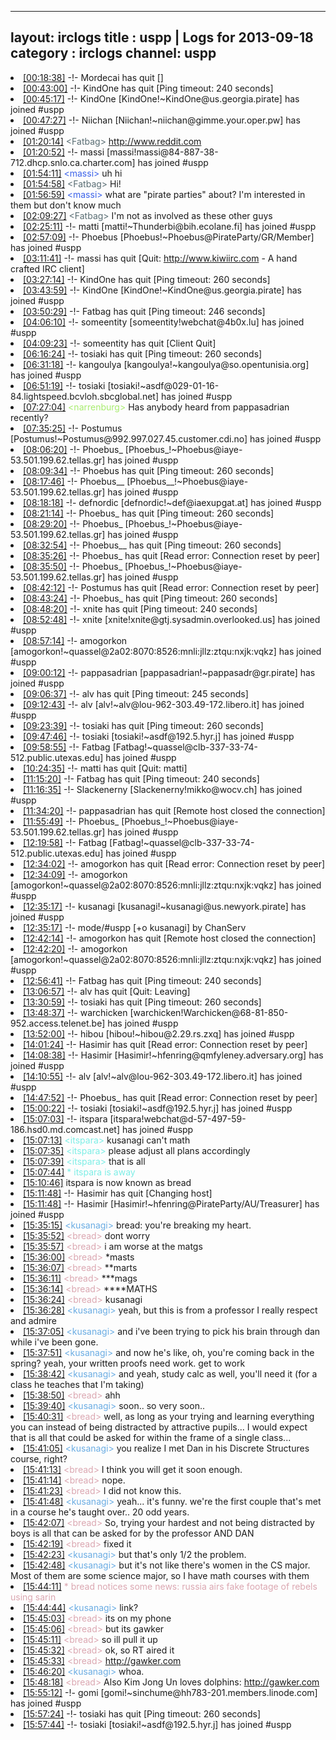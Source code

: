 
---
layout: irclogs
title : uspp | Logs for 2013-09-18
category : irclogs
channel: uspp
---
<li class="logitem"><a href="#00:18:38" name="00:18:38" class="time">[00:18:38]</a> -!- <span class="quit">Mordecai</span> has quit [] </li>
<li class="logitem"><a href="#00:43:00" name="00:43:00" class="time">[00:43:00]</a> -!- <span class="quit">KindOne</span> has quit [Ping timeout: 240 seconds] </li>
<li class="logitem"><a href="#00:45:17" name="00:45:17" class="time">[00:45:17]</a> -!- <span class="join">KindOne</span> [KindOne!~KindOne@us.georgia.pirate] has joined #uspp </li>
<li class="logitem"><a href="#00:47:27" name="00:47:27" class="time">[00:47:27]</a> -!- <span class="join">Niichan</span> [Niichan!~niichan@gimme.your.oper.pw] has joined #uspp </li>
<li class="logitem"><a href="#01:20:14" name="01:20:14" class="time">[01:20:14]</a> <span class="person" style="color:#596d73">&lt;Fatbag&gt;</span> <a href="http://www.reddit.com/r/nottheonion/comments/1ml7vi/broken_pentagon_fax_machine_rejecting_foia/" target="_blank">http://www.reddit.com</a> </li>
<li class="logitem"><a href="#01:20:52" name="01:20:52" class="time">[01:20:52]</a> -!- <span class="join">massi</span> [massi!massi@84-887-38-712.dhcp.snlo.ca.charter.com] has joined #uspp </li>
<li class="logitem"><a href="#01:54:11" name="01:54:11" class="time">[01:54:11]</a> <span class="person" style="color:#3c63ea">&lt;massi&gt;</span> uh hi </li>
<li class="logitem"><a href="#01:54:58" name="01:54:58" class="time">[01:54:58]</a> <span class="person" style="color:#596d73">&lt;Fatbag&gt;</span> Hi! </li>
<li class="logitem"><a href="#01:56:59" name="01:56:59" class="time">[01:56:59]</a> <span class="person" style="color:#3c63ea">&lt;massi&gt;</span> what are "pirate parties" about? I'm interested in them but don't know much </li>
<li class="logitem"><a href="#02:09:27" name="02:09:27" class="time">[02:09:27]</a> <span class="person" style="color:#596d73">&lt;Fatbag&gt;</span> I'm not as involved as these other guys </li>
<li class="logitem"><a href="#02:25:11" name="02:25:11" class="time">[02:25:11]</a> -!- <span class="join">matti</span> [matti!~Thunderbi@bih.ecolane.fi] has joined #uspp </li>
<li class="logitem"><a href="#02:57:09" name="02:57:09" class="time">[02:57:09]</a> -!- <span class="join">Phoebus</span> [Phoebus!~Phoebus@PirateParty/GR/Member] has joined #uspp </li>
<li class="logitem"><a href="#03:11:41" name="03:11:41" class="time">[03:11:41]</a> -!- <span class="quit">massi</span> has quit [Quit: <a href="http://www.kiwiirc.com/" target="_blank">http://www.kiwiirc.com</a> - A hand crafted IRC client] </li>
<li class="logitem"><a href="#03:27:14" name="03:27:14" class="time">[03:27:14]</a> -!- <span class="quit">KindOne</span> has quit [Ping timeout: 260 seconds] </li>
<li class="logitem"><a href="#03:43:59" name="03:43:59" class="time">[03:43:59]</a> -!- <span class="join">KindOne</span> [KindOne!~KindOne@us.georgia.pirate] has joined #uspp </li>
<li class="logitem"><a href="#03:50:29" name="03:50:29" class="time">[03:50:29]</a> -!- <span class="quit">Fatbag</span> has quit [Ping timeout: 246 seconds] </li>
<li class="logitem"><a href="#04:06:10" name="04:06:10" class="time">[04:06:10]</a> -!- <span class="join">someentity</span> [someentity!webchat@4b0x.lu] has joined #uspp </li>
<li class="logitem"><a href="#04:09:23" name="04:09:23" class="time">[04:09:23]</a> -!- <span class="quit">someentity</span> has quit [Client Quit] </li>
<li class="logitem"><a href="#06:16:24" name="06:16:24" class="time">[06:16:24]</a> -!- <span class="quit">tosiaki</span> has quit [Ping timeout: 260 seconds] </li>
<li class="logitem"><a href="#06:31:18" name="06:31:18" class="time">[06:31:18]</a> -!- <span class="join">kangoulya</span> [kangoulya!~kangoulya@so.opentunisia.org] has joined #uspp </li>
<li class="logitem"><a href="#06:51:19" name="06:51:19" class="time">[06:51:19]</a> -!- <span class="join">tosiaki</span> [tosiaki!~asdf@029-01-16-84.lightspeed.bcvloh.sbcglobal.net] has joined #uspp </li>
<li class="logitem"><a href="#07:27:04" name="07:27:04" class="time">[07:27:04]</a> <span class="person" style="color:#a8ec6e">&lt;narrenburg&gt;</span> Has anybody heard from pappasadrian recently? </li>
<li class="logitem"><a href="#07:35:25" name="07:35:25" class="time">[07:35:25]</a> -!- <span class="join">Postumus</span> [Postumus!~Postumus@992.997.027.45.customer.cdi.no] has joined #uspp </li>
<li class="logitem"><a href="#08:06:20" name="08:06:20" class="time">[08:06:20]</a> -!- <span class="join">Phoebus_</span> [Phoebus_!~Phoebus@iaye-53.501.199.62.tellas.gr] has joined #uspp </li>
<li class="logitem"><a href="#08:09:34" name="08:09:34" class="time">[08:09:34]</a> -!- <span class="quit">Phoebus</span> has quit [Ping timeout: 260 seconds] </li>
<li class="logitem"><a href="#08:17:46" name="08:17:46" class="time">[08:17:46]</a> -!- <span class="join">Phoebus__</span> [Phoebus__!~Phoebus@iaye-53.501.199.62.tellas.gr] has joined #uspp </li>
<li class="logitem"><a href="#08:18:18" name="08:18:18" class="time">[08:18:18]</a> -!- <span class="join">defnordic</span> [defnordic!~def@iaexupgat.at] has joined #uspp </li>
<li class="logitem"><a href="#08:21:14" name="08:21:14" class="time">[08:21:14]</a> -!- <span class="quit">Phoebus_</span> has quit [Ping timeout: 260 seconds] </li>
<li class="logitem"><a href="#08:29:20" name="08:29:20" class="time">[08:29:20]</a> -!- <span class="join">Phoebus_</span> [Phoebus_!~Phoebus@iaye-53.501.199.62.tellas.gr] has joined #uspp </li>
<li class="logitem"><a href="#08:32:54" name="08:32:54" class="time">[08:32:54]</a> -!- <span class="quit">Phoebus__</span> has quit [Ping timeout: 260 seconds] </li>
<li class="logitem"><a href="#08:35:26" name="08:35:26" class="time">[08:35:26]</a> -!- <span class="quit">Phoebus_</span> has quit [Read error: Connection reset by peer] </li>
<li class="logitem"><a href="#08:35:50" name="08:35:50" class="time">[08:35:50]</a> -!- <span class="join">Phoebus_</span> [Phoebus_!~Phoebus@iaye-53.501.199.62.tellas.gr] has joined #uspp </li>
<li class="logitem"><a href="#08:42:12" name="08:42:12" class="time">[08:42:12]</a> -!- <span class="quit">Postumus</span> has quit [Read error: Connection reset by peer] </li>
<li class="logitem"><a href="#08:43:24" name="08:43:24" class="time">[08:43:24]</a> -!- <span class="quit">Phoebus_</span> has quit [Ping timeout: 260 seconds] </li>
<li class="logitem"><a href="#08:48:20" name="08:48:20" class="time">[08:48:20]</a> -!- <span class="quit">xnite</span> has quit [Ping timeout: 240 seconds] </li>
<li class="logitem"><a href="#08:52:48" name="08:52:48" class="time">[08:52:48]</a> -!- <span class="join">xnite</span> [xnite!xnite@gtj.sysadmin.overlooked.us] has joined #uspp </li>
<li class="logitem"><a href="#08:57:14" name="08:57:14" class="time">[08:57:14]</a> -!- <span class="join">amogorkon</span> [amogorkon!~quassel@2a02:8070:8526:mnli:jllz:ztqu:nxjk:vqkz] has joined #uspp </li>
<li class="logitem"><a href="#09:00:12" name="09:00:12" class="time">[09:00:12]</a> -!- <span class="join">pappasadrian</span> [pappasadrian!~pappasadr@gr.pirate] has joined #uspp </li>
<li class="logitem"><a href="#09:06:37" name="09:06:37" class="time">[09:06:37]</a> -!- <span class="quit">alv</span> has quit [Ping timeout: 245 seconds] </li>
<li class="logitem"><a href="#09:12:43" name="09:12:43" class="time">[09:12:43]</a> -!- <span class="join">alv</span> [alv!~alv@lou-962-303.49-172.libero.it] has joined #uspp </li>
<li class="logitem"><a href="#09:23:39" name="09:23:39" class="time">[09:23:39]</a> -!- <span class="quit">tosiaki</span> has quit [Ping timeout: 260 seconds] </li>
<li class="logitem"><a href="#09:47:46" name="09:47:46" class="time">[09:47:46]</a> -!- <span class="join">tosiaki</span> [tosiaki!~asdf@192.5.hyr.j] has joined #uspp </li>
<li class="logitem"><a href="#09:58:55" name="09:58:55" class="time">[09:58:55]</a> -!- <span class="join">Fatbag</span> [Fatbag!~quassel@clb-337-33-74-512.public.utexas.edu] has joined #uspp </li>
<li class="logitem"><a href="#10:24:35" name="10:24:35" class="time">[10:24:35]</a> -!- <span class="quit">matti</span> has quit [Quit: matti] </li>
<li class="logitem"><a href="#11:15:20" name="11:15:20" class="time">[11:15:20]</a> -!- <span class="quit">Fatbag</span> has quit [Ping timeout: 240 seconds] </li>
<li class="logitem"><a href="#11:16:35" name="11:16:35" class="time">[11:16:35]</a> -!- <span class="join">Slackenerny</span> [Slackenerny!mikko@wocv.ch] has joined #uspp </li>
<li class="logitem"><a href="#11:34:20" name="11:34:20" class="time">[11:34:20]</a> -!- <span class="quit">pappasadrian</span> has quit [Remote host closed the connection] </li>
<li class="logitem"><a href="#11:55:49" name="11:55:49" class="time">[11:55:49]</a> -!- <span class="join">Phoebus_</span> [Phoebus_!~Phoebus@iaye-53.501.199.62.tellas.gr] has joined #uspp </li>
<li class="logitem"><a href="#12:19:58" name="12:19:58" class="time">[12:19:58]</a> -!- <span class="join">Fatbag</span> [Fatbag!~quassel@clb-337-33-74-512.public.utexas.edu] has joined #uspp </li>
<li class="logitem"><a href="#12:34:02" name="12:34:02" class="time">[12:34:02]</a> -!- <span class="quit">amogorkon</span> has quit [Read error: Connection reset by peer] </li>
<li class="logitem"><a href="#12:34:09" name="12:34:09" class="time">[12:34:09]</a> -!- <span class="join">amogorkon</span> [amogorkon!~quassel@2a02:8070:8526:mnli:jllz:ztqu:nxjk:vqkz] has joined #uspp </li>
<li class="logitem"><a href="#12:35:17" name="12:35:17" class="time">[12:35:17]</a> -!- <span class="join">kusanagi</span> [kusanagi!~kusanagi@us.newyork.pirate] has joined #uspp </li>
<li class="logitem"><a href="#12:35:17" name="12:35:17" class="time">[12:35:17]</a> -!- mode/<span class="mode">#uspp</span> [+o kusanagi] by ChanServ </li>
<li class="logitem"><a href="#12:42:14" name="12:42:14" class="time">[12:42:14]</a> -!- <span class="quit">amogorkon</span> has quit [Remote host closed the connection] </li>
<li class="logitem"><a href="#12:42:20" name="12:42:20" class="time">[12:42:20]</a> -!- <span class="join">amogorkon</span> [amogorkon!~quassel@2a02:8070:8526:mnli:jllz:ztqu:nxjk:vqkz] has joined #uspp </li>
<li class="logitem"><a href="#12:56:41" name="12:56:41" class="time">[12:56:41]</a> -!- <span class="quit">Fatbag</span> has quit [Ping timeout: 240 seconds] </li>
<li class="logitem"><a href="#13:06:57" name="13:06:57" class="time">[13:06:57]</a> -!- <span class="quit">alv</span> has quit [Quit: Leaving] </li>
<li class="logitem"><a href="#13:30:59" name="13:30:59" class="time">[13:30:59]</a> -!- <span class="quit">tosiaki</span> has quit [Ping timeout: 260 seconds] </li>
<li class="logitem"><a href="#13:48:37" name="13:48:37" class="time">[13:48:37]</a> -!- <span class="join">warchicken</span> [warchicken!Warchicken@68-81-850-952.access.telenet.be] has joined #uspp </li>
<li class="logitem"><a href="#13:52:00" name="13:52:00" class="time">[13:52:00]</a> -!- <span class="join">hibou</span> [hibou!~hibou@2.29.rs.zxq] has joined #uspp </li>
<li class="logitem"><a href="#14:01:24" name="14:01:24" class="time">[14:01:24]</a> -!- <span class="quit">Hasimir</span> has quit [Read error: Connection reset by peer] </li>
<li class="logitem"><a href="#14:08:38" name="14:08:38" class="time">[14:08:38]</a> -!- <span class="join">Hasimir</span> [Hasimir!~hfenring@qmfyleney.adversary.org] has joined #uspp </li>
<li class="logitem"><a href="#14:10:55" name="14:10:55" class="time">[14:10:55]</a> -!- <span class="join">alv</span> [alv!~alv@lou-962-303.49-172.libero.it] has joined #uspp </li>
<li class="logitem"><a href="#14:47:52" name="14:47:52" class="time">[14:47:52]</a> -!- <span class="quit">Phoebus_</span> has quit [Read error: Connection reset by peer] </li>
<li class="logitem"><a href="#15:00:22" name="15:00:22" class="time">[15:00:22]</a> -!- <span class="join">tosiaki</span> [tosiaki!~asdf@192.5.hyr.j] has joined #uspp </li>
<li class="logitem"><a href="#15:07:03" name="15:07:03" class="time">[15:07:03]</a> -!- <span class="join">itspara</span> [itspara!webchat@d-57-497-59-186.hsd0.md.comcast.net] has joined #uspp </li>
<li class="logitem"><a href="#15:07:13" name="15:07:13" class="time">[15:07:13]</a> <span class="person" style="color:#7deee6">&lt;itspara&gt;</span> kusanagi can't math </li>
<li class="logitem"><a href="#15:07:35" name="15:07:35" class="time">[15:07:35]</a> <span class="person" style="color:#7deee6">&lt;itspara&gt;</span> please adjust all plans accordingly  </li>
<li class="logitem"><a href="#15:07:39" name="15:07:39" class="time">[15:07:39]</a> <span class="person" style="color:#7deee6">&lt;itspara&gt;</span> that is all </li>
<li class="logitem"><a href="#15:07:44" name="15:07:44" class="time">[15:07:44]</a> <span class="person" style="color:#7deee6">* itspara is away</span> </li>
<li class="logitem"><a href="#15:10:46" name="15:10:46" class="time">[15:10:46]</a> <span class="nick">itspara</span> is now known as <span class="nick">bread</span> </li>
<li class="logitem"><a href="#15:11:48" name="15:11:48" class="time">[15:11:48]</a> -!- <span class="quit">Hasimir</span> has quit [Changing host] </li>
<li class="logitem"><a href="#15:11:48" name="15:11:48" class="time">[15:11:48]</a> -!- <span class="join">Hasimir</span> [Hasimir!~hfenring@PirateParty/AU/Treasurer] has joined #uspp </li>
<li class="logitem"><a href="#15:35:15" name="15:35:15" class="time">[15:35:15]</a> <span class="person" style="color:#6aace3">&lt;kusanagi&gt;</span> bread: you're breaking my heart. </li>
<li class="logitem"><a href="#15:35:52" name="15:35:52" class="time">[15:35:52]</a> <span class="person" style="color:#dba7b1">&lt;bread&gt;</span> dont worry </li>
<li class="logitem"><a href="#15:35:57" name="15:35:57" class="time">[15:35:57]</a> <span class="person" style="color:#dba7b1">&lt;bread&gt;</span> i am worse at the matgs </li>
<li class="logitem"><a href="#15:36:00" name="15:36:00" class="time">[15:36:00]</a> <span class="person" style="color:#dba7b1">&lt;bread&gt;</span> *masts </li>
<li class="logitem"><a href="#15:36:07" name="15:36:07" class="time">[15:36:07]</a> <span class="person" style="color:#dba7b1">&lt;bread&gt;</span> **marts </li>
<li class="logitem"><a href="#15:36:11" name="15:36:11" class="time">[15:36:11]</a> <span class="person" style="color:#dba7b1">&lt;bread&gt;</span> ***mags </li>
<li class="logitem"><a href="#15:36:14" name="15:36:14" class="time">[15:36:14]</a> <span class="person" style="color:#dba7b1">&lt;bread&gt;</span> ****MATHS </li>
<li class="logitem"><a href="#15:36:24" name="15:36:24" class="time">[15:36:24]</a> <span class="person" style="color:#dba7b1">&lt;bread&gt;</span> kusanagi </li>
<li class="logitem"><a href="#15:36:28" name="15:36:28" class="time">[15:36:28]</a> <span class="person" style="color:#6aace3">&lt;kusanagi&gt;</span> yeah, but this is from a professor I really respect and admire </li>
<li class="logitem"><a href="#15:37:05" name="15:37:05" class="time">[15:37:05]</a> <span class="person" style="color:#6aace3">&lt;kusanagi&gt;</span> and i've been trying to pick his brain through dan while i've been gone. </li>
<li class="logitem"><a href="#15:37:51" name="15:37:51" class="time">[15:37:51]</a> <span class="person" style="color:#6aace3">&lt;kusanagi&gt;</span> and now he's like, oh, you're coming back in the spring? yeah, your written proofs need work. get to work </li>
<li class="logitem"><a href="#15:38:42" name="15:38:42" class="time">[15:38:42]</a> <span class="person" style="color:#6aace3">&lt;kusanagi&gt;</span> and yeah, study calc as well, you'll need it (for a class he teaches that I'm taking) </li>
<li class="logitem"><a href="#15:38:50" name="15:38:50" class="time">[15:38:50]</a> <span class="person" style="color:#dba7b1">&lt;bread&gt;</span> ahh </li>
<li class="logitem"><a href="#15:39:40" name="15:39:40" class="time">[15:39:40]</a> <span class="person" style="color:#6aace3">&lt;kusanagi&gt;</span> soon.. so very soon.. </li>
<li class="logitem"><a href="#15:40:31" name="15:40:31" class="time">[15:40:31]</a> <span class="person" style="color:#dba7b1">&lt;bread&gt;</span> well, as long as your trying and learning everything you can instead of being distracted by attractive pupils... I would expect that is all that could be asked for within the frame of a single class...  </li>
<li class="logitem"><a href="#15:41:05" name="15:41:05" class="time">[15:41:05]</a> <span class="person" style="color:#6aace3">&lt;kusanagi&gt;</span> you realize I met Dan in his Discrete Structures course, right? </li>
<li class="logitem"><a href="#15:41:13" name="15:41:13" class="time">[15:41:13]</a> <span class="person" style="color:#dba7b1">&lt;bread&gt;</span> I think you will get it soon enough. </li>
<li class="logitem"><a href="#15:41:14" name="15:41:14" class="time">[15:41:14]</a> <span class="person" style="color:#dba7b1">&lt;bread&gt;</span> nope. </li>
<li class="logitem"><a href="#15:41:23" name="15:41:23" class="time">[15:41:23]</a> <span class="person" style="color:#dba7b1">&lt;bread&gt;</span> I did not know this. </li>
<li class="logitem"><a href="#15:41:48" name="15:41:48" class="time">[15:41:48]</a> <span class="person" style="color:#6aace3">&lt;kusanagi&gt;</span> yeah... it's funny. we're the first couple that's met in a course he's taught over.. 20 odd years. </li>
<li class="logitem"><a href="#15:42:07" name="15:42:07" class="time">[15:42:07]</a> <span class="person" style="color:#dba7b1">&lt;bread&gt;</span> So, trying your hardest  and not being distracted by boys is all that can be asked for by the professor AND DAN </li>
<li class="logitem"><a href="#15:42:19" name="15:42:19" class="time">[15:42:19]</a> <span class="person" style="color:#dba7b1">&lt;bread&gt;</span> fixed it </li>
<li class="logitem"><a href="#15:42:23" name="15:42:23" class="time">[15:42:23]</a> <span class="person" style="color:#6aace3">&lt;kusanagi&gt;</span> but that's only 1/2 the problem. </li>
<li class="logitem"><a href="#15:42:48" name="15:42:48" class="time">[15:42:48]</a> <span class="person" style="color:#6aace3">&lt;kusanagi&gt;</span> but it's not like there's women in the CS major. Most of them are some science major, so I have math courses with them </li>
<li class="logitem"><a href="#15:44:11" name="15:44:11" class="time">[15:44:11]</a> <span class="person" style="color:#dba7b1">* bread notices some news: russia airs fake footage of rebels using sarin</span> </li>
<li class="logitem"><a href="#15:44:44" name="15:44:44" class="time">[15:44:44]</a> <span class="person" style="color:#6aace3">&lt;kusanagi&gt;</span> link? </li>
<li class="logitem"><a href="#15:45:03" name="15:45:03" class="time">[15:45:03]</a> <span class="person" style="color:#dba7b1">&lt;bread&gt;</span> its on my phone </li>
<li class="logitem"><a href="#15:45:06" name="15:45:06" class="time">[15:45:06]</a> <span class="person" style="color:#dba7b1">&lt;bread&gt;</span> but its gawker </li>
<li class="logitem"><a href="#15:45:11" name="15:45:11" class="time">[15:45:11]</a> <span class="person" style="color:#dba7b1">&lt;bread&gt;</span> so ill pull it up </li>
<li class="logitem"><a href="#15:45:32" name="15:45:32" class="time">[15:45:32]</a> <span class="person" style="color:#dba7b1">&lt;bread&gt;</span> ok, so RT aired it </li>
<li class="logitem"><a href="#15:45:33" name="15:45:33" class="time">[15:45:33]</a> <span class="person" style="color:#dba7b1">&lt;bread&gt;</span> <a href="http://gawker.com/russia-today-airs-fake-footage-of-rebels-using-sarin-ga-1342865358" target="_blank">http://gawker.com</a> </li>
<li class="logitem"><a href="#15:46:20" name="15:46:20" class="time">[15:46:20]</a> <span class="person" style="color:#6aace3">&lt;kusanagi&gt;</span> whoa. </li>
<li class="logitem"><a href="#15:48:18" name="15:48:18" class="time">[15:48:18]</a> <span class="person" style="color:#dba7b1">&lt;bread&gt;</span> Also Kim Jong Un loves dolphins: <a href="http://gawker.com/kim-jong-un-loves-dolphins-1342107688" target="_blank">http://gawker.com</a> </li>
<li class="logitem"><a href="#15:55:12" name="15:55:12" class="time">[15:55:12]</a> -!- <span class="join">gomi</span> [gomi!~sinchume@hh783-201.members.linode.com] has joined #uspp </li>
<li class="logitem"><a href="#15:57:24" name="15:57:24" class="time">[15:57:24]</a> -!- <span class="quit">tosiaki</span> has quit [Ping timeout: 260 seconds] </li>
<li class="logitem"><a href="#15:57:44" name="15:57:44" class="time">[15:57:44]</a> -!- <span class="join">tosiaki</span> [tosiaki!~asdf@192.5.hyr.j] has joined #uspp </li>


